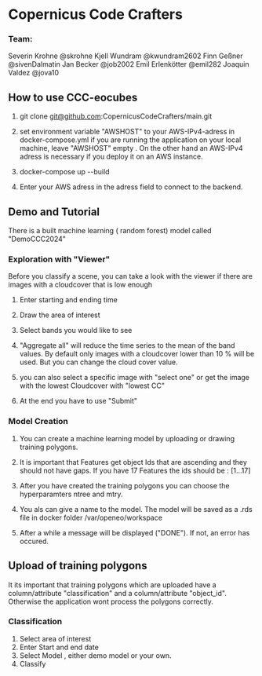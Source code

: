 
# Copernicus Code Crafters

### Team:
Severin Krohne      @skrohne
Kjell Wundram       @kwundram2602
Finn Geßner         @sivenDalmatin
Jan Becker          @job2002
Emil Erlenkötter    @emil282
Joaquin Valdez      @jova10


## How to use CCC-eocubes

1. git clone git@github.com:CopernicusCodeCrafters/main.git
2. set environment variable "AWSHOST" to your AWS-IPv4-adress in docker-compose.yml
    if you are running the application on your local machine, leave "AWSHOST" empty .
    On the other hand an AWS-IPv4 adress is necessary if you deploy it on an AWS instance.
3. docker-compose up --build

4. Enter your AWS adress in the adress field to connect to the backend.


## Demo and Tutorial
There is a built machine learning ( random forest) model called "DemoCCC2024"



### Exploration with "Viewer"

 Before you classify a scene, you can take a look with the viewer if there are images with a cloudcover that is low enough
1. Enter starting and ending time
2. Draw the area of interest
3. Select bands you would like to see
4. "Aggregate all" will reduce the time series to the mean of the band values. By default only images with a cloudcover lower than 10 % will be used. But you can change the cloud cover value.
5. you can also select a specific image with "select one" or get the image with the lowest Cloudcover with "lowest CC"

6. At the end you have to use "Submit"


### Model Creation

1. You can create a machine learning model by uploading or drawing training polygons.

2. It is important that Features get object Ids that are ascending and they should not have gaps. If you have 17 Features the ids should be : [1...17]

3. After you have created the training polygons you can choose the hyperparamters ntree and mtry.

4. You als can give a name to the model. The model will be saved as a .rds file in  docker folder /var/openeo/workspace

5. After a while a message will be displayed ("DONE"). If not, an error has occured.

## Upload of training polygons

It its important that training polygons which are uploaded have a column/attribute "classification" and a column/attribute "object_id".
Otherwise the application wont process the polygons correctly.

### Classification

1. Select area of interest 
2. Enter Start and end date
3. Select Model , either demo model or your own.
4. Classify




